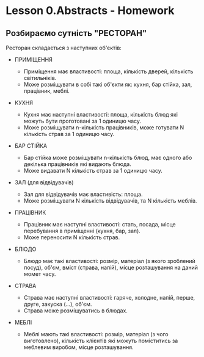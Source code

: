 Lesson 0.Abstracts - Homework
==============================
Розбираємо сутність "РЕСТОРАН"
------------------------------------------
Ресторан складається з наступних об'єктів:

- ПРИМІЩЕННЯ
  * Приміщення має властивості: площа, кількість дверей, кількість світильніків.
  * Може розміщувати в собі такі об'єкти як: кухня, бар стійка, зал, працівник, меблі.

- КУХНЯ
  * Кухня має наступні властивості: площа, кількість блюд які можуть бути проготовані за 1 одиницю часу.
  * Може розміщувати n-кількість працівників, може готувати N кількість страв за 1 одиницю часу.

- БАР СТІЙКА
  * Бар стійка може розміщувати n-кількість блюд, має одного або декілька працівників які видають блюда.
  * Може видавати N кількість страв за 1 одиницю часу.

- ЗАЛ (для відвідувачів)
  * Зал для відвідувачів має властивість: площа.
  * Може розміщувати N кількість відвідувачів, та N кількість меблів.

- ПРАЦІВНИК
  * Працівник має наступні властивості: стать, посада, місце перебування в приміщенні (кухня, бар, зал).
  * Може переносити N кількість страв.

- БЛЮДО
  * Блюдо має такі властивості: розмір, матеріал (з якого зроблений посуд), об'єм, вміст (страва, напій), місце розташування на даний момет часу.

- СТРАВА
  * Страва має наступні властивості: гаряче, холодне, напій, перше, друге, закуска (...), об'єм.
  * Страва може розміщуватись в блюдах.

- МЕБЛІ
  * Меблі мають такі властивості: розмір, матеріал (з чого виготовлено), кількість клієнтів які можуть поміститись за меблевим виробом, місце розташування.